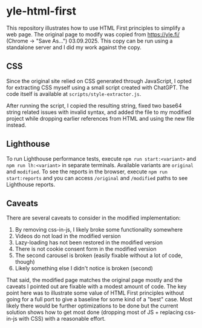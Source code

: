 # yle-html-first

This repository illustrates how to use HTML First principles to simplify a web page. The original page to modify was copied from https://yle.fi/ (Chrome -> "Save As...") 03.09.2025. This copy can be run using a standalone server and I did my work against the copy.

## CSS

Since the original site relied on CSS generated through JavaScript, I opted for extracting CSS myself using a small script created with ChatGPT. The code itself is available at `scripts/style-extractor.js`.

After running the script, I copied the resulting string, fixed two base64 string related issues with invalid syntax, and added the file to my modified project while dropping earlier references from HTML and using the new file instead.

## Lighthouse

To run Lighthouse performance tests, execute `npm run start:<variant>` and `npm run lh:<variant>` in separate terminals. Available variants are `original` and `modified`. To see the reports in the browser, execute `npm run start:reports` and you can access `/original` and `/modified` paths to see Lighthouse reports.

## Caveats

There are several caveats to consider in the modified implementation:

1. By removing css-in-js, I likely broke some functionality somewhere
2. Videos do not load in the modified version
3. Lazy-loading has not been restored in the modified version
4. There is not cookie consent form in the modified version
5. The second carousel is broken (easily fixable without a lot of code, though)
6. Likely something else I didn't notice is broken (second)

That said, the modified page matches the original page mostly and the caveats I pointed out are fixable with a modest amount of code. The key point here was to illustrate some value of HTML First principles without going for a full port to give a baseline for some kind of a "best" case. Most likely there would be further optimizations to be done but the current solution shows how to get most done (dropping most of JS + replacing css-in-js with CSS) with a reasonable effort.
